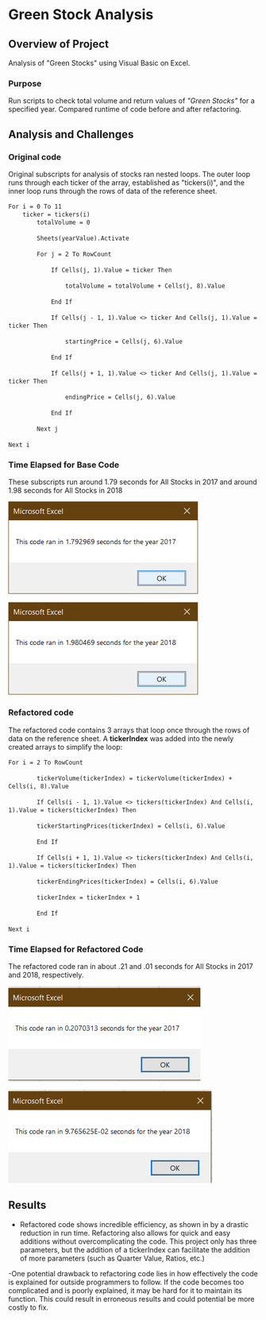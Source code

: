 # Green Stock Analysis 

## Overview of Project

Analysis of "Green Stocks" using Visual Basic on Excel.  

### Purpose

Run scripts to check total volume and return values of *"Green Stocks"* for a specified year. Compared runtime of code before and after refactoring.

## Analysis and Challenges

### Original code

Original subscripts for analysis of stocks ran nested loops. The outer loop runs through each ticker of the array, established as "tickers(i)", and the inner loop runs through the rows of data of the reference sheet. 

>
	For i = 0 To 11 
	    ticker = tickers(i)
            totalVolume = 0
            
            Sheets(yearValue).Activate
            
            For j = 2 To RowCount
         
                If Cells(j, 1).Value = ticker Then
                    
                    totalVolume = totalVolume + Cells(j, 8).Value
                
                End If
                
                If Cells(j - 1, 1).Value <> ticker And Cells(j, 1).Value = ticker Then
                    
                    startingPrice = Cells(j, 6).Value
                
                End If
                    
                If Cells(j + 1, 1).Value <> ticker And Cells(j, 1).Value = ticker Then
                    
                    endingPrice = Cells(j, 6).Value
                    
                End If
                    
            Next j
  	
	Next i

### Time Elapsed for Base Code

These subscripts run around 1.79 seconds for All Stocks in 2017 and around 1.98 seconds for All Stocks in 2018

![2017_All_Stocks_Analysis](Resources/2017_All_Stocks_Analysis.png)

![2018_All_Stocks_Analysis](Resources/2018_All_Stocks_Analysis.png)

### Refactored code

The refactored code contains 3 arrays that loop once through the rows of data on the reference sheet.  A **tickerIndex** was added into the newly created arrays to simplify the loop:
>
 	For i = 2 To RowCount
        
            tickerVolume(tickerIndex) = tickerVolume(tickerIndex) + Cells(i, 8).Value
        
            If Cells(i - 1, 1).Value <> tickers(tickerIndex) And Cells(i, 1).Value = tickers(tickerIndex) Then
        
            tickerStartingPrices(tickerIndex) = Cells(i, 6).Value
        
            End If
         
            If Cells(i + 1, 1).Value <> tickers(tickerIndex) And Cells(i, 1).Value = tickers(tickerIndex) Then
            
            tickerEndingPrices(tickerIndex) = Cells(i, 6).Value
          
            tickerIndex = tickerIndex + 1
            
            End If
    	
	Next i

### Time Elapsed for Refactored Code

The refactored code ran in about .21 and .01 seconds for All Stocks in 2017 and 2018, respectively.

![2017_Refactored_All_Stocks_Analysis](Resources/2017_Refactored_All_Stocks_Analysis.png)

![2018_Refactored_All_Stocks_Analysis](Resources/2018_Refactored_All_Stocks_Analysis.png)

## Results

- Refactored code shows incredible efficiency, as shown in by a drastic reduction in run time. Refactoring also allows for quick and easy additions without overcomplicating the code.  This project only has three parameters, but the addition of a tickerIndex can facilitate the addition of more parameters (such as Quarter Value, Ratios, etc.)

-One potential drawback to refactoring code lies in how effectively the code is explained for outside programmers to follow. If the code becomes too complicated and is poorly explained, it may be hard for it to maintain its function. This could result in erroneous results and could potential be more costly to fix.    
